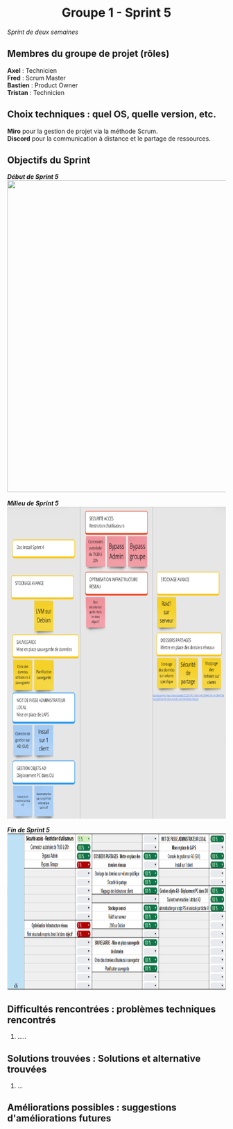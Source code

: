 <div align="center"><H1> Groupe 1 -  Sprint 5 </H1></div>

_Sprint de deux semaines_

## Membres du groupe de projet (rôles)

**Axel** : Technicien  
**Fred** : Scrum Master  
**Bastien** : Product Owner  
**Tristan** : Technicien  

## Choix techniques : quel OS, quelle version, etc.

**Miro** pour la gestion de projet via la méthode Scrum.  
**Discord** pour la communication à distance et le partage de ressources.

## Objectifs du Sprint

_**Début de Sprint 5**_  
<img src="https://github.com/WildCodeSchool/TSSR-ANGOU-P3-G1/blob/main/SCREENS-PAR-SPRINT/SCREENS-SPRINT5/D%C3%A9but%20de%20Sprint%205.png" width="720" height="720">  

_**Milieu de Sprint 5**_  
<img src="https://github.com/WildCodeSchool/TSSR-ANGOU-P3-G1/blob/main/SCREENS-PAR-SPRINT/SCREENS-SPRINT5/Milieu%20de%20Sprint%205.png" width="720" height="720">  

_**Fin de Sprint 5**_  
<img src="https://github.com/WildCodeSchool/TSSR-ANGOU-P3-G1/blob/main/SCREENS-PAR-SPRINT/SCREENS-SPRINT5/FIN_SPRINT5.png" width="780" height="360">  

## Difficultés rencontrées : problèmes techniques rencontrés

1. .....

## Solutions trouvées : Solutions et alternative trouvées

1. ...

## Améliorations possibles : suggestions d'améliorations futures



